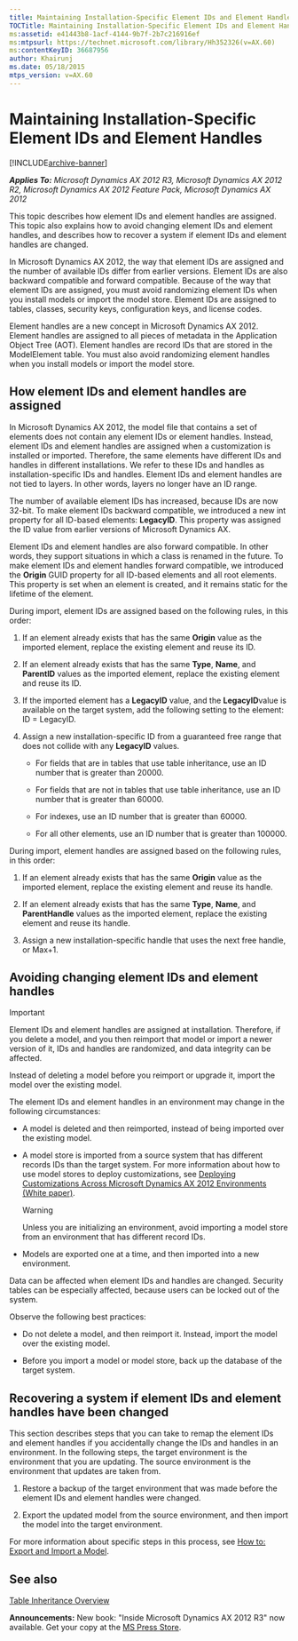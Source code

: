 ```yaml
---
title: Maintaining Installation-Specific Element IDs and Element Handles
TOCTitle: Maintaining Installation-Specific Element IDs and Element Handles
ms:assetid: e41443b8-1acf-4144-9b7f-2b7c216916ef
ms:mtpsurl: https://technet.microsoft.com/library/Hh352326(v=AX.60)
ms:contentKeyID: 36687956
author: Khairunj
ms.date: 05/18/2015
mtps_version: v=AX.60
---
```


# Maintaining Installation-Specific Element IDs and Element Handles 


[!INCLUDE[archive-banner](includes/archive-banner.md)]


_**Applies To:** Microsoft Dynamics AX 2012 R3, Microsoft Dynamics AX 2012 R2, Microsoft Dynamics AX 2012 Feature Pack, Microsoft Dynamics AX 2012_

This topic describes how element IDs and element handles are assigned. This topic also explains how to avoid changing element IDs and element handles, and describes how to recover a system if element IDs and element handles are changed.

In Microsoft Dynamics AX 2012, the way that element IDs are assigned and the number of available IDs differ from earlier versions. Element IDs are also backward compatible and forward compatible. Because of the way that element IDs are assigned, you must avoid randomizing element IDs when you install models or import the model store. Element IDs are assigned to tables, classes, security keys, configuration keys, and license codes.

Element handles are a new concept in Microsoft Dynamics AX 2012. Element handles are assigned to all pieces of metadata in the Application Object Tree (AOT). Element handles are record IDs that are stored in the ModelElement table. You must also avoid randomizing element handles when you install models or import the model store.

## How element IDs and element handles are assigned

In Microsoft Dynamics AX 2012, the model file that contains a set of elements does not contain any element IDs or element handles. Instead, element IDs and element handles are assigned when a customization is installed or imported. Therefore, the same elements have different IDs and handles in different installations. We refer to these IDs and handles as installation-specific IDs and handles. Element IDs and element handles are not tied to layers. In other words, layers no longer have an ID range.

The number of available element IDs has increased, because IDs are now 32-bit. To make element IDs backward compatible, we introduced a new int property for all ID-based elements: **LegacyID**. This property was assigned the ID value from earlier versions of Microsoft Dynamics AX.

Element IDs and element handles are also forward compatible. In other words, they support situations in which a class is renamed in the future. To make element IDs and element handles forward compatible, we introduced the **Origin** GUID property for all ID-based elements and all root elements. This property is set when an element is created, and it remains static for the lifetime of the element.

During import, element IDs are assigned based on the following rules, in this order:

1.  If an element already exists that has the same **Origin** value as the imported element, replace the existing element and reuse its ID.

2.  If an element already exists that has the same **Type**, **Name**, and **ParentID** values as the imported element, replace the existing element and reuse its ID.

3.  If the imported element has a **LegacyID** value, and the **LegacyID**value is available on the target system, add the following setting to the element: ID = LegacyID.

4.  Assign a new installation-specific ID from a guaranteed free range that does not collide with any **LegacyID** values.
    
      - For fields that are in tables that use table inheritance, use an ID number that is greater than 20000.
    
      - For fields that are not in tables that use table inheritance, use an ID number that is greater than 60000.
    
      - For indexes, use an ID number that is greater than 60000.
    
      - For all other elements, use an ID number that is greater than 100000.

During import, element handles are assigned based on the following rules, in this order:

1.  If an element already exists that has the same **Origin** value as the imported element, replace the existing element and reuse its handle.

2.  If an element already exists that has the same **Type**, **Name**, and **ParentHandle** values as the imported element, replace the existing element and reuse its handle.

3.  Assign a new installation-specific handle that uses the next free handle, or Max+1.

## Avoiding changing element IDs and element handles


> [!IMPORTANT]
> <P>Element IDs and element handles are assigned at installation. Therefore, if you delete a model, and you then reimport that model or import a newer version of it, IDs and handles are randomized, and data integrity can be affected.</P>
> <P>Instead of deleting a model before you reimport or upgrade it, import the model over the existing model.</P>



The element IDs and element handles in an environment may change in the following circumstances:

  - A model is deleted and then reimported, instead of being imported over the existing model.

  - A model store is imported from a source system that has different records IDs than the target system. For more information about how to use model stores to deploy customizations, see [Deploying Customizations Across Microsoft Dynamics AX 2012 Environments (White paper)](deploying-customizations-across-microsoft-dynamics-ax-2012-environments-white-paper.md).
    

    > [!WARNING]
    > <P>Unless you are initializing an environment, avoid importing a model store from an environment that has different record IDs.</P>



  - Models are exported one at a time, and then imported into a new environment.

Data can be affected when element IDs and handles are changed. Security tables can be especially affected, because users can be locked out of the system.

Observe the following best practices:

  - Do not delete a model, and then reimport it. Instead, import the model over the existing model.

  - Before you import a model or model store, back up the database of the target system.

## Recovering a system if element IDs and element handles have been changed

This section describes steps that you can take to remap the element IDs and element handles if you accidentally change the IDs and handles in an environment. In the following steps, the target environment is the environment that you are updating. The source environment is the environment that updates are taken from.

1.  Restore a backup of the target environment that was made before the element IDs and element handles were changed.

2.  Export the updated model from the source environment, and then import the model into the target environment.

For more information about specific steps in this process, see [How to: Export and Import a Model](how-to-export-and-import-a-model.md).

## See also

[Table Inheritance Overview](https://technet.microsoft.com/library/gg881053\(v=ax.60\))

  
**Announcements:** New book: "Inside Microsoft Dynamics AX 2012 R3" now available. Get your copy at the [MS Press Store](https://www.microsoftpressstore.com/store/inside-microsoft-dynamics-ax-2012-r3-9780735685109).

